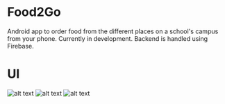 # Food2Go

Android app to order food from the different places on a school's campus from your phone. Currently in development. 
Backend is handled using Firebase. 


# UI

![alt text](http://image.noelshack.com/fichiers/2019/20/7/1558221574-food2go1.png)
![alt text](http://image.noelshack.com/fichiers/2019/20/7/1558238360-food2go2.png)
![alt text](http://image.noelshack.com/fichiers/2019/20/7/1558238360-food2go3.png)



